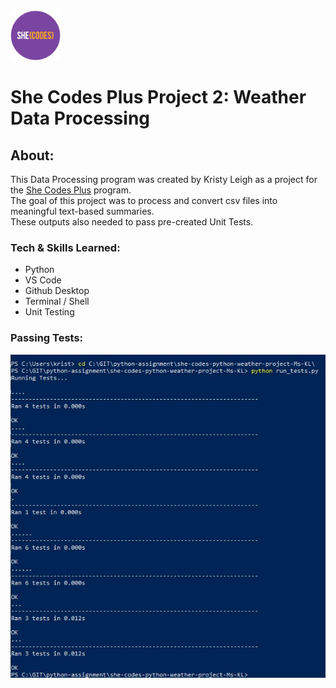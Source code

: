 <img src="https://github.com/Ms-KL/Ms-KL/raw/main/images/shecodes-icon.png" width="80px" height="80px" />

# She Codes Plus Project 2: Weather Data Processing

## About:
This Data Processing program was created by Kristy Leigh as a project for the [She Codes Plus](https://www.shecodes.com.au/) program.<br>
The goal of this project was to process and convert csv files into meaningful text-based summaries. <br>
These outputs also needed to pass pre-created Unit Tests.<br>

### Tech & Skills Learned: 
* Python
* VS Code
* Github Desktop
* Terminal / Shell
* Unit Testing

### Passing Tests:
![image](/test_screenshot/python_assignment_test_pass.jpg/)